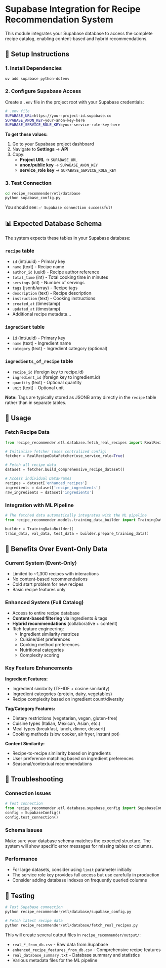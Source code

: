 # Supabase Integration for Recipe Recommendation System

This module integrates your Supabase database to access the complete recipe catalog, enabling content-based and hybrid recommendations.

## 🔧 Setup Instructions

### 1. Install Dependencies
```bash
uv add supabase python-dotenv
```

### 2. Configure Supabase Access

Create a `.env` file in the project root with your Supabase credentials:

```bash
# .env file
SUPABASE_URL=https://your-project-id.supabase.co
SUPABASE_ANON_KEY=your-anon-key-here
SUPABASE_SERVICE_ROLE_KEY=your-service-role-key-here
```

**To get these values:**
1. Go to your Supabase project dashboard
2. Navigate to **Settings** → **API**
3. Copy:
   - **Project URL** → `SUPABASE_URL`
   - **anon/public key** → `SUPABASE_ANON_KEY` 
   - **service_role key** → `SUPABASE_SERVICE_ROLE_KEY`

### 3. Test Connection

```bash
cd recipe_recommender/etl/database
python supabase_config.py
```

You should see: `✅ Supabase connection successful!`

## 📊 Expected Database Schema

The system expects these tables in your Supabase database:

### `recipe` table
- `id` (int/uuid) - Primary key
- `name` (text) - Recipe name
- `author_id` (uuid) - Recipe author reference
- `total_time` (int) - Total cooking time in minutes
- `servings` (int) - Number of servings
- `tags` (jsonb/array) - Recipe tags
- `description` (text) - Recipe description
- `instruction` (text) - Cooking instructions
- `created_at` (timestamp)
- `updated_at` (timestamp)
- Additional recipe metadata...

### `ingredient` table  
- `id` (int/uuid) - Primary key
- `name` (text) - Ingredient name
- `category` (text) - Ingredient category (optional)

### `ingredients_of_recipe` table
- `recipe_id` (foreign key to recipe.id)
- `ingredient_id` (foreign key to ingredient.id)
- `quantity` (text) - Optional quantity
- `unit` (text) - Optional unit

**Note:** Tags are typically stored as JSONB array directly in the `recipe` table rather than in separate tables.

## 🚀 Usage

### Fetch Recipe Data
```python
from recipe_recommender.etl.database.fetch_real_recipes import RealRecipeDataFetcher

# Initialize fetcher (uses centralized config)
fetcher = RealRecipeDataFetcher(use_service_role=True)

# Fetch all recipe data
dataset = fetcher.build_comprehensive_recipe_dataset()

# Access individual DataFrames
recipes = dataset['enhanced_recipes']
ingredients = dataset['recipe_ingredients'] 
raw_ingredients = dataset['ingredients']
```

### Integration with ML Pipeline
```python
# The fetched data automatically integrates with the ML pipeline
from recipe_recommender.models.training_data_builder import TrainingDataBuilder

builder = TrainingDataBuilder()
train_data, val_data, test_data = builder.prepare_training_data()
```

## 🎯 Benefits Over Event-Only Data

### **Current System (Event-Only)**
- Limited to ~1,300 recipes with interactions
- No content-based recommendations
- Cold start problem for new recipes
- Basic recipe features only

### **Enhanced System (Full Catalog)**
- Access to entire recipe database
- **Content-based filtering** via ingredients & tags
- **Hybrid recommendations** (collaborative + content)
- Rich feature engineering:
  - Ingredient similarity matrices
  - Cuisine/diet preferences  
  - Cooking method preferences
  - Nutritional categories
  - Complexity scoring

### **Key Feature Enhancements**

**Ingredient Features:**
- Ingredient similarity (TF-IDF + cosine similarity)
- Ingredient categories (protein, dairy, vegetables)
- Recipe complexity based on ingredient count/diversity

**Tag/Category Features:**
- Dietary restrictions (vegetarian, vegan, gluten-free)
- Cuisine types (Italian, Mexican, Asian, etc.)
- Meal types (breakfast, lunch, dinner, dessert)
- Cooking methods (slow cooker, air fryer, instant pot)

**Content Similarity:**
- Recipe-to-recipe similarity based on ingredients
- User preference matching based on ingredient preferences
- Seasonal/contextual recommendations

## 🔧 Troubleshooting

### Connection Issues
```python
# Test connection
from recipe_recommender.etl.database.supabase_config import SupabaseConfig
config = SupabaseConfig()
config.test_connection()
```

### Schema Issues
Make sure your database schema matches the expected structure. The system will show specific error messages for missing tables or columns.

### Performance
- For large datasets, consider using `limit` parameter initially
- The service role key provides full access but use carefully in production
- Consider adding database indexes on frequently queried columns

## 🧪 Testing

```bash
# Test Supabase connection
python recipe_recommender/etl/database/supabase_config.py

# Fetch latest recipe data
python recipe_recommender/etl/database/fetch_real_recipes.py
```

This will create several output files in `recipe_recommender/output/`:
- `real_*_from_db.csv` - Raw data from Supabase  
- `enhanced_recipe_features_from_db.csv` - Comprehensive recipe features
- `real_database_summary.txt` - Database summary and statistics
- Various metadata files for the ML pipeline

